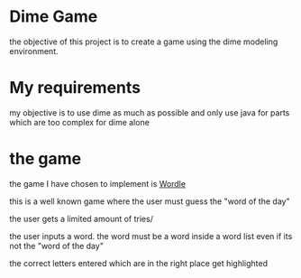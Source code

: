 # Dime Game

the objective of this project is to create a game using the dime modeling environment.

# My requirements

my objective is to use dime as much as possible and only use java for parts which are too complex for dime alone

# the game

the game I have chosen to implement is [Wordle](https://www.nytimes.com/games/wordle/index.html)

this is a well known game where the user must guess the "word of the day"

the user gets a limited amount of tries/

the user inputs a word. the word must be a word inside a word list even if its not the "word of the day"

the correct letters entered which are in the right place get highlighted

